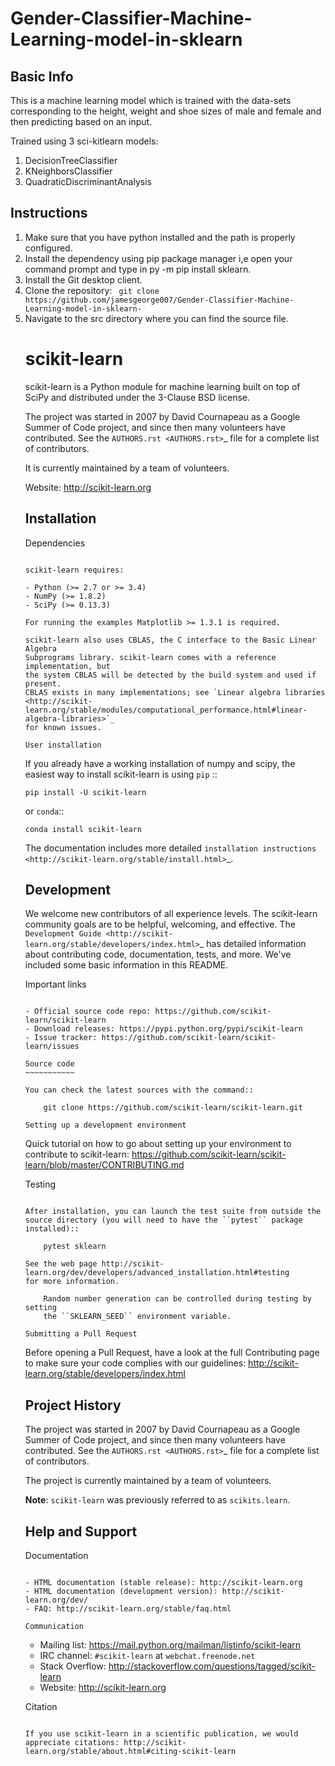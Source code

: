 # Gender-Classifier-Machine-Learning-model-in-sklearn

## Basic Info
<p> This is a machine learning model which is trained with the data-sets corresponding to the height, weight and shoe sizes of male and female and then predicting based on an input. </p>

<p>
 Trained using 3 sci-kitlearn models:
<ol>
<li> DecisionTreeClassifier </li>
<li> KNeighborsClassifier </li>
<li> QuadraticDiscriminantAnalysis </li>
</ol>
</p>

## Instructions

<ol>
<li> Make sure that you have python installed and the path is properly configured. </li>
<li> Install the dependency using pip package manager i,e open your command prompt and type in py -m pip install sklearn. </li>
<li> Install the Git desktop client. </li>
<li> Clone the repository: <code> git clone https://github.com/jamesgeorge007/Gender-Classifier-Machine-Learning-model-in-sklearn- </code> </li>
<li> Navigate to the src directory where you can find the source file. </li>




scikit-learn
============

scikit-learn is a Python module for machine learning built on top of
SciPy and distributed under the 3-Clause BSD license.

The project was started in 2007 by David Cournapeau as a Google Summer
of Code project, and since then many volunteers have contributed. See
the `AUTHORS.rst <AUTHORS.rst>`_ file for a complete list of contributors.

It is currently maintained by a team of volunteers.

Website: http://scikit-learn.org


Installation
------------

Dependencies
~~~~~~~~~~~~

scikit-learn requires:

- Python (>= 2.7 or >= 3.4)
- NumPy (>= 1.8.2)
- SciPy (>= 0.13.3)

For running the examples Matplotlib >= 1.3.1 is required.

scikit-learn also uses CBLAS, the C interface to the Basic Linear Algebra
Subprograms library. scikit-learn comes with a reference implementation, but
the system CBLAS will be detected by the build system and used if present.
CBLAS exists in many implementations; see `Linear algebra libraries
<http://scikit-learn.org/stable/modules/computational_performance.html#linear-algebra-libraries>`_
for known issues.

User installation
~~~~~~~~~~~~~~~~~

If you already have a working installation of numpy and scipy,
the easiest way to install scikit-learn is using ``pip`` ::

    pip install -U scikit-learn

or ``conda``::

    conda install scikit-learn

The documentation includes more detailed `installation instructions <http://scikit-learn.org/stable/install.html>`_.


Development
-----------

We welcome new contributors of all experience levels. The scikit-learn
community goals are to be helpful, welcoming, and effective. The
`Development Guide <http://scikit-learn.org/stable/developers/index.html>`_
has detailed information about contributing code, documentation, tests, and
more. We've included some basic information in this README.

Important links
~~~~~~~~~~~~~~~

- Official source code repo: https://github.com/scikit-learn/scikit-learn
- Download releases: https://pypi.python.org/pypi/scikit-learn
- Issue tracker: https://github.com/scikit-learn/scikit-learn/issues

Source code
~~~~~~~~~~~

You can check the latest sources with the command::

    git clone https://github.com/scikit-learn/scikit-learn.git

Setting up a development environment
~~~~~~~~~~~~~~~~~~~~~~~~~~~~~~~~~~~~

Quick tutorial on how to go about setting up your environment to
contribute to scikit-learn: https://github.com/scikit-learn/scikit-learn/blob/master/CONTRIBUTING.md

Testing
~~~~~~~

After installation, you can launch the test suite from outside the
source directory (you will need to have the ``pytest`` package installed)::

    pytest sklearn

See the web page http://scikit-learn.org/dev/developers/advanced_installation.html#testing
for more information.

    Random number generation can be controlled during testing by setting
    the ``SKLEARN_SEED`` environment variable.

Submitting a Pull Request
~~~~~~~~~~~~~~~~~~~~~~~~~

Before opening a Pull Request, have a look at the
full Contributing page to make sure your code complies
with our guidelines: http://scikit-learn.org/stable/developers/index.html


Project History
---------------

The project was started in 2007 by David Cournapeau as a Google Summer
of Code project, and since then many volunteers have contributed. See
the  `AUTHORS.rst <AUTHORS.rst>`_ file for a complete list of contributors.

The project is currently maintained by a team of volunteers.

**Note**: `scikit-learn` was previously referred to as `scikits.learn`.


Help and Support
----------------

Documentation
~~~~~~~~~~~~~

- HTML documentation (stable release): http://scikit-learn.org
- HTML documentation (development version): http://scikit-learn.org/dev/
- FAQ: http://scikit-learn.org/stable/faq.html

Communication
~~~~~~~~~~~~~

- Mailing list: https://mail.python.org/mailman/listinfo/scikit-learn
- IRC channel: ``#scikit-learn`` at ``webchat.freenode.net``
- Stack Overflow: http://stackoverflow.com/questions/tagged/scikit-learn
- Website: http://scikit-learn.org

Citation
~~~~~~~~

If you use scikit-learn in a scientific publication, we would appreciate citations: http://scikit-learn.org/stable/about.html#citing-scikit-learn

